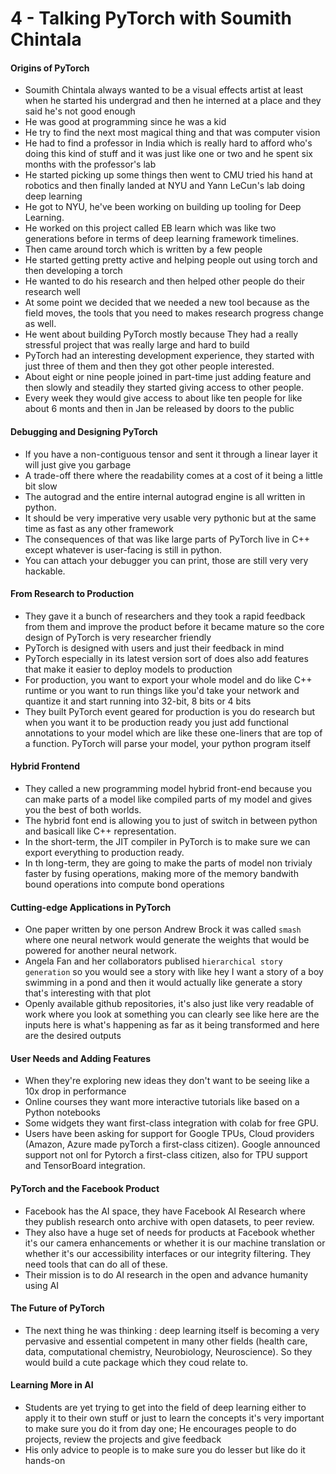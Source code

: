 # 4 - Talking PyTorch with Soumith Chintala

#### Origins of PyTorch
*  Soumith Chintala always wanted to be a visual effects artist at least when he started his undergrad and then he interned at a place and they said he's not good enough
* He was good at programming since he was a kid
* He try to find the next most magical thing and that was computer vision
* He had to find a professor in India which is really hard to afford who's doing this kind of stuff and it was just like one or two and he spent six months with the professor's lab
* He started picking up some things then went to CMU tried his hand at robotics and then finally landed at NYU and Yann LeCun's lab doing deep learning
* He got to NYU, he've been working on building up tooling for Deep Learning.
* He worked on this project called EB learn which was like two generations before in terms of deep learning framework timelines.
* Then came around torch which is written by a few people
* He started getting pretty active and helping people out using torch and then developing a torch
* He wanted to do his research and then helped other people do their research well
* At some point we decided that we needed a new tool because  as the field moves, the tools that you need to makes research progress change as well.
* He went about building PyTorch mostly because They had a really stressful project that was really large and hard to build
* PyTorch had an interesting development experience, they started with just three of them and then they got other people interested.
* About eight or nine people joined in part-time just adding feature and then slowly and steadily they started giving access to other people.
* Every week they would give access to about like ten people  for like about 6 monts and then in Jan be released by doors to the public

#### Debugging and Designing PyTorch
* If you have a non-contiguous tensor and sent it through a linear layer it will just give you garbage
* A trade-off there where the readability comes at a cost of it being a little bit slow
* The autograd and the entire internal autograd engine is all written in python.
* It should be very imperative very usable very pythonic but at the same time as fast as any other framework
* The consequences of that was like large parts of PyTorch live in C++ except whatever is user-facing is still in python.
* You can attach your debugger you can print, those are still very very hackable.

#### From Research to Production
* They gave it a bunch of researchers and they took a rapid feedback from them and improve the product before it became mature so the core design of PyTorch is  very researcher friendly
* PyTorch is designed with users and just their feedback in mind
* PyTorch especially in its latest version sort of does also add features that make it easier to deploy models to production
* For production, you want  to export your whole model and do like C++ runtime or you want to run things like you'd take your network and quantize it and start running into 32-bit, 8 bits or 4 bits
* They built PyTorch event geared for production is you do research but when you want it to be production ready you just add functional annotations to your model which are like these one-liners that are top of a function. PyTorch will parse your model, your python program itself

#### Hybrid Frontend
* They called a new programming model hybrid front-end because you can make parts of a model like compiled parts of my model and gives you the best of both worlds.
* The hybrid font end is allowing you to just of switch in between python and basicall like C++ representation.
* In the short-term, the JIT compiler in PyTorch is to make sure we can export everything to production ready.
* In th long-term, they are going to make the parts of model non trivialy faster by fusing operations, making more of the memory bandwith bound operations into compute bond operations

#### Cutting-edge Applications in PyTorch
* One paper written by one person Andrew Brock it was called ``smash`` where one neural network would generate the weights that would be powered for another neural network.
* Angela Fan and her collaborators publised ``hierarchical story generation`` so you would see a story with like hey I want a story of a boy swimming in a pond and then it would actually like generate a story that's interesting with that plot
* Openly available github repositories, it's also just like very readable of work where you look at something you can clearly see like here are the inputs here is what's happening as far as it being transformed and here are the desired outputs

#### User Needs and Adding Features
* When they're exploring new ideas they don't want to be seeing like a 10x drop in performance
* Online courses they want more interactive tutorials like based on a Python notebooks 
* Some widgets they want first-class integration with colab for free GPU.
* Users have been asking for support for Google TPUs, Cloud providers (Amazon, Azure made  pyTorch a first-class citizen). Google announced support not onl for Pytorch a first-class citizen, also for TPU support  and TensorBoard integration.

#### PyTorch and the Facebook Product
* Facebook has the AI space, they have Facebook AI Research where they publish research  onto archive with  open datasets, to peer review.
* They also have a huge set of needs for products at Facebook whether it's our camera enhancements or whether it is our machine translation or whether it's our accessibility interfaces or our integrity filtering. They need tools that can do all of these.
* Their mission is to do AI research in the open and advance humanity using AI

#### The Future of PyTorch
* The next thing he was thinking : deep learning itself is becoming a very pervasive and essential competent in many other fields (health care, data, computational chemistry, Neurobiology, Neuroscience). So they would build a cute package which they coud relate to.

#### Learning More in AI
* Students are yet trying to get into the field of deep learning either to apply it to their own stuff or just to learn the concepts it's very important to make sure you do it from day one; He encourages people to do projects, review the projects and give feedback
* His only advice to people is to make sure you do lesser but like do it hands-on







